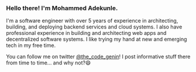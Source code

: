 ### Hello there! I'm Mohammed Adekunle.

I'm a software engineer with over 5 years of experience in architecting, building, and deploying backend services and cloud systems. I also have professional experience in building and architecting web apps and decentralized software systems. I like trying my hand at new and emerging tech in my free time.

You can follow me on twitter [@the_code_genin](https://twitter.com/the_code_genin)! I post informative stuff there from time to time... and why not?😄
